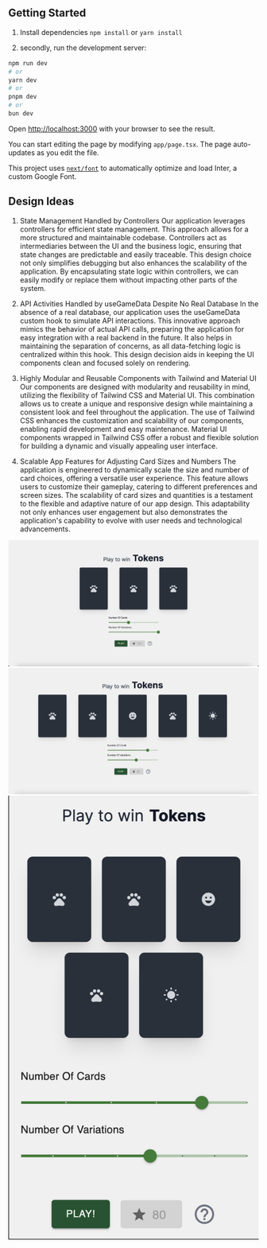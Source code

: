 ## Getting Started

1. Install dependencies `npm install` or `yarn install`

2. secondly, run the development server:

```bash
npm run dev
# or
yarn dev
# or
pnpm dev
# or
bun dev
```

Open [http://localhost:3000](http://localhost:3000) with your browser to see the result.

You can start editing the page by modifying `app/page.tsx`. The page auto-updates as you edit the file.

This project uses [`next/font`](https://nextjs.org/docs/basic-features/font-optimization) to automatically optimize and load Inter, a custom Google Font.

## Design Ideas

1. State Management Handled by Controllers
   Our application leverages controllers for efficient state management. This approach allows for a more structured and maintainable codebase. Controllers act as intermediaries between the UI and the business logic, ensuring that state changes are predictable and easily traceable. This design choice not only simplifies debugging but also enhances the scalability of the application. By encapsulating state logic within controllers, we can easily modify or replace them without impacting other parts of the system.

2. API Activities Handled by useGameData Despite No Real Database
   In the absence of a real database, our application uses the useGameData custom hook to simulate API interactions. This innovative approach mimics the behavior of actual API calls, preparing the application for easy integration with a real backend in the future. It also helps in maintaining the separation of concerns, as all data-fetching logic is centralized within this hook. This design decision aids in keeping the UI components clean and focused solely on rendering.

3. Highly Modular and Reusable Components with Tailwind and Material UI
   Our components are designed with modularity and reusability in mind, utilizing the flexibility of Tailwind CSS and Material UI. This combination allows us to create a unique and responsive design while maintaining a consistent look and feel throughout the application. The use of Tailwind CSS enhances the customization and scalability of our components, enabling rapid development and easy maintenance. Material UI components wrapped in Tailwind CSS offer a robust and flexible solution for building a dynamic and visually appealing user interface.

4. Scalable App Features for Adjusting Card Sizes and Numbers
   The application is engineered to dynamically scale the size and number of card choices, offering a versatile user experience. This feature allows users to customize their gameplay, catering to different preferences and screen sizes. The scalability of card sizes and quantities is a testament to the flexible and adaptive nature of our app design. This adaptability not only enhances user engagement but also demonstrates the application's capability to evolve with user needs and technological advancements.

![Alt text for the image](/public/normal_view.png)
![Alt text for the image](/public/more_than_three_cards.png)
![Alt text for the image](/public/mobile.png)
